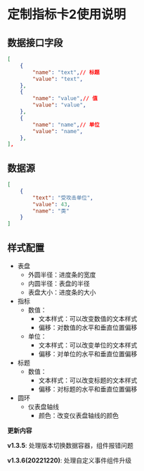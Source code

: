# 定制指标卡2使用说明

## 数据接口字段

```json
[
    {
        "name": "text",// 标题
        "value": "text",
    },
    {
        "name": "value",// 值
        "value": "value",
    },
    {
        "name": "name",// 单位
        "value": "name",
    },
],
```

## 数据源

```json
[
    {
        "text": "受攻击单位",
        "value": 43,
        "name": "类"
    }
]
```



## 样式配置

- 表盘
  - 外圆半径：进度条的宽度
  - 内圆半径：表盘的半径
  - 表盘大小：进度条的大小
- 指标
  - 数值：
    - 文本样式：可以改变数值的文本样式
    - 偏移：对数值的水平和垂直位置偏移
  - 单位：
    - 文本样式：可以改变单位的文本样式
    - 偏移：对单位的水平和垂直位置偏移
- 标题
  - 数值：
    - 文本样式：可以改变标题的文本样式
    - 偏移：对标题的水平和垂直位置偏移
- 圆环
  - 仪表盘轴线
    - 颜色：改变仪表盘轴线的颜色


**更新内容**

**v1.3.5**: 处理版本切换数据容器，组件报错问题

**v1.3.6(20221220)**: 处理自定义事件组件升级